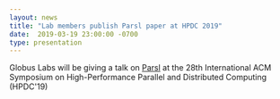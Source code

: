 ```yaml
---
layout: news
title: "Lab members publish Parsl paper at HPDC 2019"
date:  2019-03-19 23:00:00 -0700
type: presentation
---
```


Globus Labs will be giving a talk on [Parsl](https://labs.globus.org/projects/parsl.html) at the 28th International ACM Symposium on High-Performance Parallel and Distributed Computing (HPDC'19)
